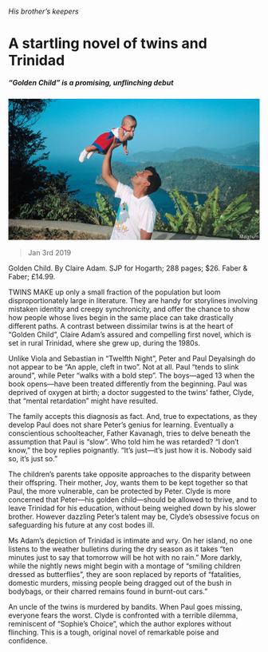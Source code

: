 ###### His brother’s keepers

# A startling novel of twins and Trinidad 

##### “Golden Child” is a promising, unflinching debut 

![image](images/20190105_BKP005_0.jpg) 

> Jan 3rd 2019 

Golden Child. By Claire Adam. SJP for Hogarth; 288 pages; $26. Faber & Faber; £14.99.  

TWINS MAKE up only a small fraction of the population but loom disproportionately large in literature. They are handy for storylines involving mistaken identity and creepy synchronicity, and offer the chance to show how people whose lives begin in the same place can take drastically different paths. A contrast between dissimilar twins is at the heart of “Golden Child”, Claire Adam’s assured and compelling first novel, which is set in rural Trinidad, where she grew up, during the 1980s. 

Unlike Viola and Sebastian in “Twelfth Night”, Peter and Paul Deyalsingh do not appear to be “An apple, cleft in two”. Not at all. Paul “tends to slink around”, while Peter “walks with a bold step”. The boys—aged 13 when the book opens—have been treated differently from the beginning. Paul was deprived of oxygen at birth; a doctor suggested to the twins’ father, Clyde, that “mental retardation” might have resulted. 

The family accepts this diagnosis as fact. And, true to expectations, as they develop Paul does not share Peter’s genius for learning. Eventually a conscientious schoolteacher, Father Kavanagh, tries to delve beneath the assumption that Paul is “slow”. Who told him he was retarded? “I don’t know,” the boy replies poignantly. “It’s just—it’s just how it is. Nobody said so, it’s just so.” 

The children’s parents take opposite approaches to the disparity between their offspring. Their mother, Joy, wants them to be kept together so that Paul, the more vulnerable, can be protected by Peter. Clyde is more concerned that Peter—his golden child—should be allowed to thrive, and to leave Trinidad for his education, without being weighed down by his slower brother. However dazzling Peter’s talent may be, Clyde’s obsessive focus on safeguarding his future at any cost bodes ill. 

Ms Adam’s depiction of Trinidad is intimate and wry. On her island, no one listens to the weather bulletins during the dry season as it takes “ten minutes just to say that tomorrow will be hot with no rain.” More darkly, while the nightly news might begin with a montage of “smiling children dressed as butterflies”, they are soon replaced by reports of “fatalities, domestic murders, missing people being dragged out of the bush in bodybags, or their charred remains found in burnt-out cars.” 

An uncle of the twins is murdered by bandits. When Paul goes missing, everyone fears the worst. Clyde is confronted with a terrible dilemma, reminiscent of “Sophie’s Choice”, which the author explores without flinching. This is a tough, original novel of remarkable poise and confidence. 


